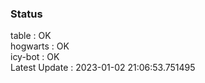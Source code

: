 ### Status


table : OK  
hogwarts : OK  
icy-bot : OK  
Latest Update : 2023-01-02 21:06:53.751495
